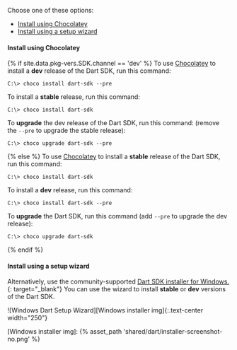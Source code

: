 Choose one of these options:

* [Install using Chocolatey](#install-using-chocolatey)
* [Install using a setup wizard](#install-using-a-setup-wizard)

#### Install using Chocolatey

{% if site.data.pkg-vers.SDK.channel == 'dev' %}
To use [Chocolatey][] to install a **dev** release of the Dart SDK, run this
command:

```terminal
C:\> choco install dart-sdk --pre
```

To install a **stable** release, run this command:

```terminal
C:\> choco install dart-sdk
```

To **upgrade** the dev release of the Dart SDK, run this command:
(remove the `--pre` to upgrade the stable release):

```terminal
C:\> choco upgrade dart-sdk --pre
```
{% else %}
To use [Chocolatey][] to install a **stable** release of the Dart SDK, run this
command:

```terminal
C:\> choco install dart-sdk
```

To install a **dev** release, run this command:

```terminal
C:\> choco install dart-sdk --pre
```

To **upgrade** the Dart SDK, run this command
(add `--pre` to upgrade the dev release):

```terminal
C:\> choco upgrade dart-sdk
```
{% endif %}

#### Install using a setup wizard

Alternatively, use the community-supported
[Dart SDK installer for Windows.][Dart SDK installer for Windows]{: target="_blank"}
You can use the wizard to install **stable** or
**dev** versions of the Dart SDK.

![Windows Dart Setup Wizard][Windows installer img]{:.text-center width="250"}


[Chocolatey]: https://chocolatey.org
[Dart SDK installer for Windows]: http://www.gekorm.com/dart-windows
[Windows installer img]: {% asset_path 'shared/dart/installer-screenshot-no.png' %}
